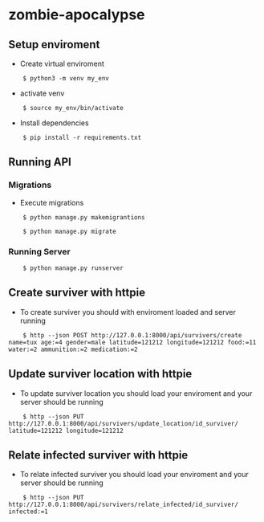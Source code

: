 # zombie-apocalypse

## Setup enviroment
* Create virtual enviroment

```
    $ python3 -m venv my_env
```
* activate venv

```
    $ source my_env/bin/activate
```
* Install dependencies

```
    $ pip install -r requirements.txt
```

## Running API
### Migrations
* Execute migrations

```
    $ python manage.py makemigrantions

    $ python manage.py migrate
```

### Running Server
```
    $ python manage.py runserver
```
## Create surviver with httpie
* To create surviver you should with enviroment loaded and server running
```
    $ http --json POST http://127.0.0.1:8000/api/survivers/create name=tux age:=4 gender=male latitude=121212 longitude=121212 food:=11 water:=2 ammunition:=2 medication:=2
```

## Update surviver location with httpie
* To update surviver location you should load your enviroment and your server should be running
```
    $ http --json PUT http://127.0.0.1:8000/api/survivers/update_location/id_surviver/ latitude=121212 longitude=121212 
```
## Relate infected surviver with httpie
* To relate infected surviver you should load your enviroment and your server should be running
```
    $ http --json PUT http://127.0.0.1:8000/api/survivers/relate_infected/id_surviver/ infected:=1
```
